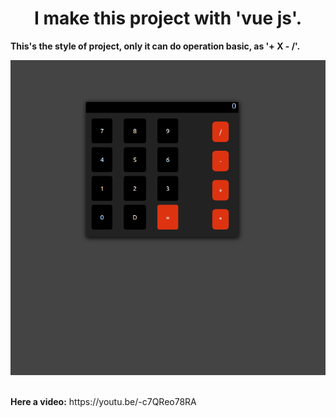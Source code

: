 <h1 align=center>I make this project with 'vue js'.</h1>

<b>This's the style of project, only it can do operation basic, as '+ X - /'.</b> 

<div align=center><img src='IMG/cal.png'></img></div>
<br>
<p><b>Here a video:</b> https://youtu.be/-c7QReo78RA</p>
